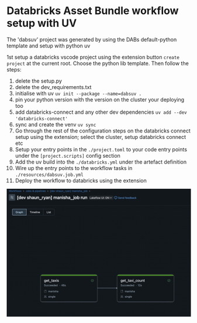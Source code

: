 # Databricks Asset Bundle workflow setup with UV

The 'dabsuv' project was generated by using the DABs default-python template and setup with python uv

1st setup a databricks vscode project using the extension button `create project` at the current root. Choose the python lib template. Then follow the steps:

1. delete the setup.py
2. delete the dev_requirements.txt
3. initialise with uv `uv init --package --name=dabsuv .`
4. pin your python version with the version on the cluster your deploying too 
5. add databricks-connect and any other dev dependencies `uv add --dev 'databricks-connect'`
6. sync and create the venv `uv sync`
7. Go through the rest of the configuration steps on the databricks connect setup using the extension; select the cluster, setup databricks connect etc
8. Setup your entry points in the `./project.toml` to your code entry points under the `[project.scripts]` config section
9. Add the uv build into the `./databricks.yml` under the artefact definition
10. Wire up the entry points to the workflow tasks in `./resources/dabsuv.job.yml`
11. Deploy the workflow to databricks using the extension

![alt text](workflow_run.png "workflow run")